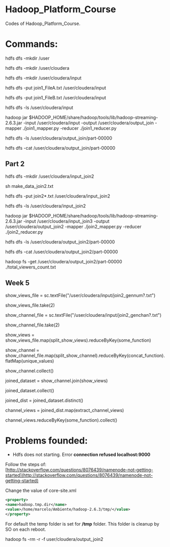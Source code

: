 # Hadoop_Platform_Course

Codes of Hadoop_Platform_Course.

# Commands:

hdfs dfs -mkdir /user

hdfs dfs -mkdir /user/cloudera

hdfs dfs -mkdir /user/cloudera/input

hdfs dfs -put join1_FileA.txt /user/cloudera/input

hdfs dfs -put join1_FileB.txt /user/cloudera/input

hdfs dfs -ls /user/cloudera/input

hadoop jar $HADOOP_HOME/share/hadoop/tools/lib/hadoop-streaming-2.6.3.jar -input /user/cloudera/input -output /user/cloudera/output_join -mapper ./join1_mapper.py -reducer ./join1_reducer.py

hdfs dfs -ls /user/cloudera/output_join/part-00000

hdfs dfs -cat /user/cloudera/output_join/part-00000


## Part 2

hdfs dfs -mkdir /user/cloudera/input_join2

sh make_data_join2.txt

hdfs dfs -put join2*.txt /user/cloudera/input_join2

hdfs dfs -ls /user/cloudera/input_join2

hadoop jar $HADOOP_HOME/share/hadoop/tools/lib/hadoop-streaming-2.6.3.jar -input /user/cloudera/input_join3 -output /user/cloudera/output_join2 -mapper ./join2_mapper.py -reducer ./join2_reducer.py

hdfs dfs -ls /user/cloudera/output_join2/part-00000

hdfs dfs -cat /user/cloudera/output_join2/part-00000

hadoop fs -get /user/cloudera/output_join2/part-00000 ./total_viewers_count.txt

## Week 5

show_views_file = sc.textFile("/user/cloudera/input/join2_gennum?.txt")

show_views_file.take(2)

show_channel_file = sc.textFile("/user/cloudera/input/join2_genchan?.txt")

show_channel_file.take(2)

show_views = show_views_file.map(split_show_views).reduceByKey(some_function)

show_channel = show_channel_file.map(split_show_channel).reduceByKey(concat_function).flatMap(unique_values)

show_channel.collect()

joined_dataset = show_channel.join(show_views)

joined_dataset.collect()

joined_dist = joined_dataset.distinct()

channel_views = joined_dist.map(extract_channel_views)

channel_views.reduceByKey(some_function).collect()




# Problems founded:

* Hdfs does not starting. Error **connection refused localhost:9000**


Follow the steps of:
[http://stackoverflow.com/questions/8076439/namenode-not-getting-started](http://stackoverflow.com/questions/8076439/namenode-not-getting-started)

Change the value of core-site.xml

```xml
<property>
<name>hadoop.tmp.dir</name>
<value>/home/marcelo/Ambiente/hadoop-2.6.3/tmp/</value>
</property>
```

For default the temp folder is set for **/tmp** folder. This folder is cleanup by SO on each reboot.



hadoop fs -rm -r -f user/cloudera/output_join2 

